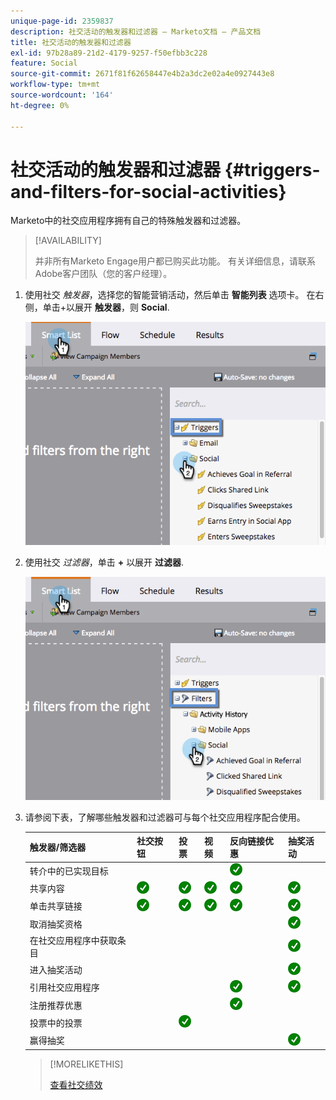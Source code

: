 ```yaml
---
unique-page-id: 2359837
description: 社交活动的触发器和过滤器 — Marketo文档 — 产品文档
title: 社交活动的触发器和过滤器
exl-id: 97b28a89-21d2-4179-9257-f50efbb3c228
feature: Social
source-git-commit: 2671f81f62658447e4b2a3dc2e02a4e0927443e8
workflow-type: tm+mt
source-wordcount: '164'
ht-degree: 0%

---
```


# 社交活动的触发器和过滤器 {#triggers-and-filters-for-social-activities}

Marketo中的社交应用程序拥有自己的特殊触发器和过滤器。

>[!AVAILABILITY]
>
>并非所有Marketo Engage用户都已购买此功能。 有关详细信息，请联系Adobe客户团队（您的客户经理）。

1. 使用社交 _触发器_，选择您的智能营销活动，然后单击 **智能列表** 选项卡。 在右侧，单击+以展开 **触发器**，则 **Social**.

   ![](assets/image2015-4-23-11-22-39.png)

1. 使用社交 _过滤器_，单击 **+** 以展开 **过滤器**.

   ![](assets/two-282-29.png)

1. 请参阅下表，了解哪些触发器和过滤器可与每个社交应用程序配合使用。

   | 触发器/筛选器 | 社交按钮 | 投票 | 视频 | 反向链接优惠 | 抽奖活动 |
   |---|---|---|---|---|---|
   | 转介中的已实现目标 |  |  |  | ![（勾号）](assets/check.png) | |
   | 共享内容 | ![（勾号）](assets/check.png) | ![（勾号）](assets/check.png) | ![（勾号）](assets/check.png) | ![（勾号）](assets/check.png) | ![（勾号）](assets/check.png) |
   | 单击共享链接 | ![（勾号）](assets/check.png) | ![（勾号）](assets/check.png) | ![（勾号）](assets/check.png) | ![（勾号）](assets/check.png) | ![（勾号）](assets/check.png) |
   | 取消抽奖资格 |  |  |  |  | ![（勾号）](assets/check.png) |
   | 在社交应用程序中获取条目 |  |  |  |  | ![（勾号）](assets/check.png) |
   | 进入抽奖活动 |  |  |  |  | ![（勾号）](assets/check.png) |
   | 引用社交应用程序 |  |  |  | ![（勾号）](assets/check.png) | ![（勾号）](assets/check.png) |
   | 注册推荐优惠 |  |  |  | ![（勾号）](assets/check.png) |  |
   | 投票中的投票 |  | ![（勾号）](assets/check.png) |  |  |  |
   | 赢得抽奖 |  |  |  |  | ![（勾号）](assets/check.png) |

   >[!MORELIKETHIS]
   >
   >[查看社交绩效](/help/marketo/product-docs/demand-generation/social/social-functions/view-social-performance.md)

